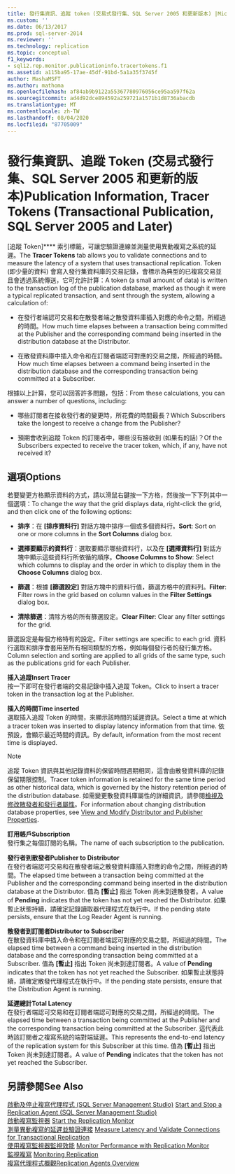 ```yaml
---
title: 發行集資訊、追蹤 token (交易式發行集、SQL Server 2005 和更新版本) |Microsoft Docs
ms.custom: ''
ms.date: 06/13/2017
ms.prod: sql-server-2014
ms.reviewer: ''
ms.technology: replication
ms.topic: conceptual
f1_keywords:
- sql12.rep.monitor.publicationinfo.tracertokens.f1
ms.assetid: a115ba95-17ae-45df-91bd-5a1a35f3745f
author: MashaMSFT
ms.author: mathoma
ms.openlocfilehash: af84ab9b9122a55367780976056ce95aa597f62a
ms.sourcegitcommit: ad4d92dce894592a259721a1571b1d8736abacdb
ms.translationtype: MT
ms.contentlocale: zh-TW
ms.lasthandoff: 08/04/2020
ms.locfileid: "87705009"
---
```

# <a name="publication-information-tracer-tokens-transactional-publication-sql-server-2005-and-later"></a><span data-ttu-id="6b133-102">發行集資訊、追蹤 Token (交易式發行集、SQL Server 2005 和更新的版本)</span><span class="sxs-lookup"><span data-stu-id="6b133-102">Publication Information, Tracer Tokens (Transactional Publication, SQL Server 2005 and Later)</span></span>
  <span data-ttu-id="6b133-103"> [追蹤 Token\]\*\*\** 索引標籤，可讓您驗證連線並測量使用異動複寫之系統的延遲。</span><span class="sxs-lookup"><span data-stu-id="6b133-103">The **Tracer Tokens** tab allows you to validate connections and to measure the latency of a system that uses transactional replication.</span></span> <span data-ttu-id="6b133-104">Token (即少量的資料) 會寫入發行集資料庫的交易記錄，會標示為典型的已複寫交易並且會透過系統傳送，它可允許計算：</span><span class="sxs-lookup"><span data-stu-id="6b133-104">A token (a small amount of data) is written to the transaction log of the publication database, marked as though it were a typical replicated transaction, and sent through the system, allowing a calculation of:</span></span>  
  
-   <span data-ttu-id="6b133-105">在發行者端認可交易和在散發者端之散發資料庫插入對應的命令之間，所經過的時間。</span><span class="sxs-lookup"><span data-stu-id="6b133-105">How much time elapses between a transaction being committed at the Publisher and the corresponding command being inserted in the distribution database at the Distributor.</span></span>  
  
-   <span data-ttu-id="6b133-106">在散發資料庫中插入命令和在訂閱者端認可對應的交易之間，所經過的時間。</span><span class="sxs-lookup"><span data-stu-id="6b133-106">How much time elapses between a command being inserted in the distribution database and the corresponding transaction being committed at a Subscriber.</span></span>  
  
 <span data-ttu-id="6b133-107">根據以上計算，您可以回答許多問題，包括：</span><span class="sxs-lookup"><span data-stu-id="6b133-107">From these calculations, you can answer a number of questions, including:</span></span>  
  
-   <span data-ttu-id="6b133-108">哪些訂閱者在接收發行者的變更時，所花費的時間最長？</span><span class="sxs-lookup"><span data-stu-id="6b133-108">Which Subscribers take the longest to receive a change from the Publisher?</span></span>  
  
-   <span data-ttu-id="6b133-109">預期會收到追蹤 Token 的訂閱者中，哪些沒有接收到 (如果有的話)？</span><span class="sxs-lookup"><span data-stu-id="6b133-109">Of the Subscribers expected to receive the tracer token, which, if any, have not received it?</span></span>  
  
## <a name="options"></a><span data-ttu-id="6b133-110">選項</span><span class="sxs-lookup"><span data-stu-id="6b133-110">Options</span></span>  
 <span data-ttu-id="6b133-111">若要變更方格顯示資料的方式，請以滑鼠右鍵按一下方格，然後按一下下列其中一個選項：</span><span class="sxs-lookup"><span data-stu-id="6b133-111">To change the way that the grid displays data, right-click the grid, and then click one of the following options:</span></span>  
  
-   <span data-ttu-id="6b133-112">**排序**：在 **[排序資料行]** 對話方塊中排序一個或多個資料行。</span><span class="sxs-lookup"><span data-stu-id="6b133-112">**Sort**: Sort on one or more columns in the **Sort Columns** dialog box.</span></span>  
  
-   <span data-ttu-id="6b133-113">**選擇要顯示的資料行**：選取要顯示哪些資料行，以及在 **[選擇資料行]** 對話方塊中顯示這些資料行所依循的順序。</span><span class="sxs-lookup"><span data-stu-id="6b133-113">**Choose Columns to Show**: Select which columns to display and the order in which to display them in the **Choose Columns** dialog box.</span></span>  
  
-   <span data-ttu-id="6b133-114">**篩選**：根據 **[篩選設定]** 對話方塊中的資料行值，篩選方格中的資料列。</span><span class="sxs-lookup"><span data-stu-id="6b133-114">**Filter**: Filter rows in the grid based on column values in the **Filter Settings** dialog box.</span></span>  
  
-   <span data-ttu-id="6b133-115">**清除篩選**：清除方格的所有篩選設定。</span><span class="sxs-lookup"><span data-stu-id="6b133-115">**Clear Filter**: Clear any filter settings for the grid.</span></span>  
  
 <span data-ttu-id="6b133-116">篩選設定是每個方格特有的設定。</span><span class="sxs-lookup"><span data-stu-id="6b133-116">Filter settings are specific to each grid.</span></span> <span data-ttu-id="6b133-117">資料行選取和排序會套用至所有相同類型的方格，例如每個發行者的發行集方格。</span><span class="sxs-lookup"><span data-stu-id="6b133-117">Column selection and sorting are applied to all grids of the same type, such as the publications grid for each Publisher.</span></span>  
  
 <span data-ttu-id="6b133-118">**插入追蹤**</span><span class="sxs-lookup"><span data-stu-id="6b133-118">**Insert Tracer**</span></span>  
 <span data-ttu-id="6b133-119">按一下即可在發行者端的交易記錄中插入追蹤 Token。</span><span class="sxs-lookup"><span data-stu-id="6b133-119">Click to insert a tracer token in the transaction log at the Publisher.</span></span>  
  
 <span data-ttu-id="6b133-120">**插入的時間**</span><span class="sxs-lookup"><span data-stu-id="6b133-120">**Time inserted**</span></span>  
 <span data-ttu-id="6b133-121">選取插入追蹤 Token 的時間，來顯示該時間的延遲資訊。</span><span class="sxs-lookup"><span data-stu-id="6b133-121">Select a time at which a tracer token was inserted to display latency information from that time.</span></span> <span data-ttu-id="6b133-122">依預設，會顯示最近時間的資訊。</span><span class="sxs-lookup"><span data-stu-id="6b133-122">By default, information from the most recent time is displayed.</span></span>  
  
> [!NOTE]  
>  <span data-ttu-id="6b133-123">追蹤 Token 資訊與其他記錄資料的保留時間週期相同，這會由散發資料庫的記錄保留期限控制。</span><span class="sxs-lookup"><span data-stu-id="6b133-123">Tracer token information is retained for the same time period as other historical data, which is governed by the history retention period of the distribution database.</span></span> <span data-ttu-id="6b133-124">如需變更散發資料庫屬性的詳細資訊，請參閱[檢視及修改散發者和發行者屬性](view-and-modify-distributor-and-publisher-properties.md)。</span><span class="sxs-lookup"><span data-stu-id="6b133-124">For information about changing distribution database properties, see [View and Modify Distributor and Publisher Properties](view-and-modify-distributor-and-publisher-properties.md).</span></span>  
  
 <span data-ttu-id="6b133-125">**訂用帳戶**</span><span class="sxs-lookup"><span data-stu-id="6b133-125">**Subscription**</span></span>  
 <span data-ttu-id="6b133-126">發行集之每個訂閱的名稱。</span><span class="sxs-lookup"><span data-stu-id="6b133-126">The name of each subscription to the publication.</span></span>  
  
 <span data-ttu-id="6b133-127">**發行者到散發者**</span><span class="sxs-lookup"><span data-stu-id="6b133-127">**Publisher to Distributor**</span></span>  
 <span data-ttu-id="6b133-128">在發行者端認可交易和在散發者端之散發資料庫插入對應的命令之間，所經過的時間。</span><span class="sxs-lookup"><span data-stu-id="6b133-128">The elapsed time between a transaction being committed at the Publisher and the corresponding command being inserted in the distribution database at the Distributor.</span></span> <span data-ttu-id="6b133-129">值為 **[暫止]** 指出 Token 尚未到達散發者。</span><span class="sxs-lookup"><span data-stu-id="6b133-129">A value of **Pending** indicates that the token has not yet reached the Distributor.</span></span> <span data-ttu-id="6b133-130">如果暫止狀態持續，請確定記錄讀取器代理程式在執行中。</span><span class="sxs-lookup"><span data-stu-id="6b133-130">If the pending state persists, ensure that the Log Reader Agent is running.</span></span>  
  
 <span data-ttu-id="6b133-131">**散發者到訂閱者**</span><span class="sxs-lookup"><span data-stu-id="6b133-131">**Distributor to Subscriber**</span></span>  
 <span data-ttu-id="6b133-132">在散發資料庫中插入命令和在訂閱者端認可對應的交易之間，所經過的時間。</span><span class="sxs-lookup"><span data-stu-id="6b133-132">The elapsed time between a command being inserted in the distribution database and the corresponding transaction being committed at a Subscriber.</span></span> <span data-ttu-id="6b133-133">值為 **[暫止]** 指出 Token 尚未到達訂閱者。</span><span class="sxs-lookup"><span data-stu-id="6b133-133">A value of **Pending** indicates that the token has not yet reached the Subscriber.</span></span> <span data-ttu-id="6b133-134">如果暫止狀態持續，請確定散發代理程式在執行中。</span><span class="sxs-lookup"><span data-stu-id="6b133-134">If the pending state persists, ensure that the Distribution Agent is running.</span></span>  
  
 <span data-ttu-id="6b133-135">**延遲總計**</span><span class="sxs-lookup"><span data-stu-id="6b133-135">**Total Latency**</span></span>  
 <span data-ttu-id="6b133-136">在發行者端認可交易和在訂閱者端認可對應的交易之間，所經過的時間。</span><span class="sxs-lookup"><span data-stu-id="6b133-136">The elapsed time between a transaction being committed at the Publisher and the corresponding transaction being committed at the Subscriber.</span></span> <span data-ttu-id="6b133-137">這代表此時該訂閱者之複寫系統的端對端延遲。</span><span class="sxs-lookup"><span data-stu-id="6b133-137">This represents the end-to-end latency of the replication system for this Subscriber at this time.</span></span> <span data-ttu-id="6b133-138">值為 **[暫止]** 指出 Token 尚未到達訂閱者。</span><span class="sxs-lookup"><span data-stu-id="6b133-138">A value of **Pending** indicates that the token has not yet reached the Subscriber.</span></span>  
  
## <a name="see-also"></a><span data-ttu-id="6b133-139">另請參閱</span><span class="sxs-lookup"><span data-stu-id="6b133-139">See Also</span></span>  
 <span data-ttu-id="6b133-140">[啟動及停止複寫代理程式 &#40;SQL Server Management Studio&#41;](agents/start-and-stop-a-replication-agent-sql-server-management-studio.md) </span><span class="sxs-lookup"><span data-stu-id="6b133-140">[Start and Stop a Replication Agent &#40;SQL Server Management Studio&#41;](agents/start-and-stop-a-replication-agent-sql-server-management-studio.md) </span></span>  
 <span data-ttu-id="6b133-141">[啟動複寫監視器](monitor/start-the-replication-monitor.md) </span><span class="sxs-lookup"><span data-stu-id="6b133-141">[Start the Replication Monitor](monitor/start-the-replication-monitor.md) </span></span>  
 <span data-ttu-id="6b133-142">[測量異動複寫的延遲並驗證連接](monitor/measure-latency-and-validate-connections-for-transactional-replication.md) </span><span class="sxs-lookup"><span data-stu-id="6b133-142">[Measure Latency and Validate Connections for Transactional Replication](monitor/measure-latency-and-validate-connections-for-transactional-replication.md) </span></span>  
 <span data-ttu-id="6b133-143">[使用複寫監視器監視效能](monitor/monitor-performance-with-replication-monitor.md) </span><span class="sxs-lookup"><span data-stu-id="6b133-143">[Monitor Performance with Replication Monitor](monitor/monitor-performance-with-replication-monitor.md) </span></span>  
 <span data-ttu-id="6b133-144">[監視複寫](monitoring-replication.md) </span><span class="sxs-lookup"><span data-stu-id="6b133-144">[Monitoring Replication](monitoring-replication.md) </span></span>  
 [<span data-ttu-id="6b133-145">複寫代理程式概觀</span><span class="sxs-lookup"><span data-stu-id="6b133-145">Replication Agents Overview</span></span>](agents/replication-agents-overview.md)  
  
  
